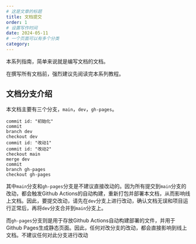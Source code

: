```yaml
---
# 这是文章的标题
title: 文档提交
order: 1
# 设置写作时间
date: 2024-05-11
# 一个页面可以有多个分类
category:
---
```

本系列指南，简单来说就是编写文档的文档。

在撰写所有文档前，强烈建议先阅读完本系列教程。

## 文档分支介绍

本文档主要有三个分支，```main```，```dev```，```gh-pages```。
```git-graph
commit id: "初始化"
commit
branch dev
checkout dev
commit id: "改动1"
commit id: "改动2"
checkout main
merge dev
commit
branch gh-pages
checkout gh-pages
```

其中```main```分支和```gh-pages```分支是不建议直接改动的。因为所有提交到```main```分支的改动，都会触发Github Actions的自动构建，重新打包并部署本文档，从而影响线上文档。因此，要提交改动，请先在```dev```分支上进行改动，确认文档无误和项目运行正常后，再将```dev```分支合并到```main```分支上。

而```gh-pages```分支则是用于存放Github Actions自动构建部署的文件，并用于Github Pages生成静态页面。因此，任何对改分支的改动，都会直接影响到线上文档。不建议任何对此分支进行改动